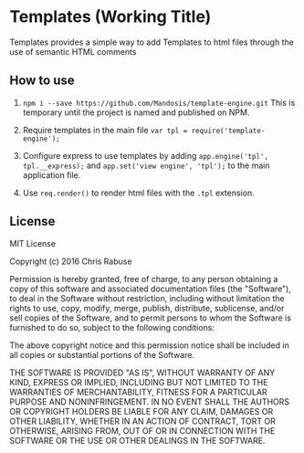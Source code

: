 # Templates (Working Title)
Templates provides a simple way to add Templates to html files through the use of semantic HTML comments

## How to use

1. `npm i --save https://github.com/Mandosis/template-engine.git` This is temporary until the project is named and published on NPM.

2. Require templates in the main file `var tpl = require('template-engine');
`

3. Configure express to use templates by adding `app.engine('tpl', tpl.__express);` and `app.set('view engine', 'tpl');` to the main application file.

4. Use `req.render()` to render html files with the `.tpl` extension.

## License

MIT License

Copyright (c) 2016 Chris Rabuse

Permission is hereby granted, free of charge, to any person obtaining a copy
of this software and associated documentation files (the "Software"), to deal
in the Software without restriction, including without limitation the rights
to use, copy, modify, merge, publish, distribute, sublicense, and/or sell
copies of the Software, and to permit persons to whom the Software is
furnished to do so, subject to the following conditions:

The above copyright notice and this permission notice shall be included in all
copies or substantial portions of the Software.

THE SOFTWARE IS PROVIDED "AS IS", WITHOUT WARRANTY OF ANY KIND, EXPRESS OR
IMPLIED, INCLUDING BUT NOT LIMITED TO THE WARRANTIES OF MERCHANTABILITY,
FITNESS FOR A PARTICULAR PURPOSE AND NONINFRINGEMENT. IN NO EVENT SHALL THE
AUTHORS OR COPYRIGHT HOLDERS BE LIABLE FOR ANY CLAIM, DAMAGES OR OTHER
LIABILITY, WHETHER IN AN ACTION OF CONTRACT, TORT OR OTHERWISE, ARISING FROM,
OUT OF OR IN CONNECTION WITH THE SOFTWARE OR THE USE OR OTHER DEALINGS IN THE
SOFTWARE.
